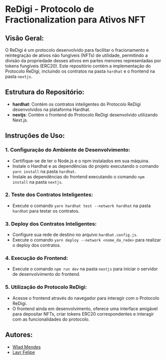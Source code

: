 # ReDigi - Protocolo de Fractionalization para Ativos NFT

## Visão Geral:
O ReDigi é um protocolo desenvolvido para facilitar o fracionamento e reintegração de ativos não fungíveis (NFTs) de utilidade, permitindo a divisão da propriedade desses ativos em partes menores representadas por tokens fungíveis (ERC20). Este repositório contém a implementação do Protocolo ReDigi, incluindo os contratos na pasta `hardhat` e o frontend na pasta `nextjs`.

## Estrutura do Repositório:
- **hardhat**: Contém os contratos inteligentes do Protocolo ReDigi desenvolvidos na plataforma Hardhat.
- **nextjs**: Contém o frontend do Protocolo ReDigi desenvolvido utilizando Next.js.

## Instruções de Uso:

### 1. Configuração do Ambiente de Desenvolvimento:
   - Certifique-se de ter o Node.js e o npm instalados em sua máquina.
   - Instale o Hardhat e as dependências do projeto executando o comando `yarn install` na pasta `hardhat`.
   - Instale as dependências do frontend executando o comando `npm install` na pasta `nextjs`.

### 2. Teste dos Contratos Inteligentes:
   - Execute o comando `yarn hardhat test --network hardhat` na pasta `hardhat` para testar  os contratos.

### 3. Deploy dos Contratos Inteligentes:
   - Configure sua rede de destino no arquivo `hardhat.config.js`.
   - Execute o comando `yarn deploy --network <nome_da_rede>` para realizar o deploy dos contratos.

### 4. Execução do Frontend:
   - Execute o comando `npm run dev` na pasta `nextjs` para iniciar o servidor de desenvolvimento do frontend.

### 5. Utilização do Protocolo ReDigi:
   - Acesse o frontend através do navegador para interagir com o Protocolo ReDigi.
   - O frontend ainda em desenvolvimento, oferece uma interface amigável para depositar NFTs, criar tokens ERC20 correspondentes e interagir com as funcionalidades do protocolo.

## Autores:
- [Wlad Mendes](https://github.com/wmendes)
- [Layr Felipe](https://github.com/layrfelipe)
